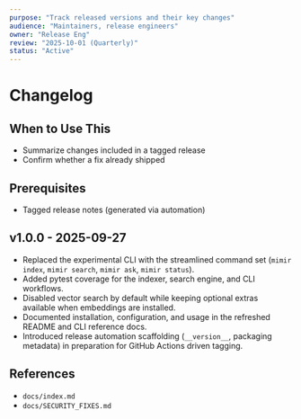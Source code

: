 ```yaml
---
purpose: "Track released versions and their key changes"
audience: "Maintainers, release engineers"
owner: "Release Eng"
review: "2025-10-01 (Quarterly)"
status: "Active"
---
```


# Changelog

## When to Use This

- Summarize changes included in a tagged release
- Confirm whether a fix already shipped

## Prerequisites

- Tagged release notes (generated via automation)

## v1.0.0 - 2025-09-27

- Replaced the experimental CLI with the streamlined command set (`mimir index`,
  `mimir search`, `mimir ask`, `mimir status`).
- Added pytest coverage for the indexer, search engine, and CLI workflows.
- Disabled vector search by default while keeping optional extras available when
  embeddings are installed.
- Documented installation, configuration, and usage in the refreshed README and
  CLI reference docs.
- Introduced release automation scaffolding (`__version__`, packaging
  metadata) in preparation for GitHub Actions driven tagging.

## References

- `docs/index.md`
- `docs/SECURITY_FIXES.md`
